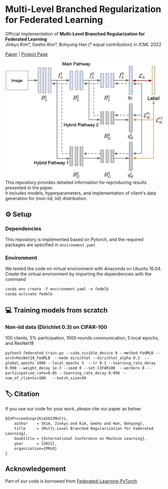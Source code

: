 # Multi-Level Branched Regularization for Federated Learning

Official implementation of **Multi-Level Branched Regularization for Federated Learning** \
Jinkyu Kim&ast;, Geeho Kim&ast;, Bohyung Han (&ast; equal contribution) in *ICML* 2022

[Paper]() | [Project Page](http://cvlab.snu.ac.kr/research/FedMLB/) 


<div>
<img src='./misc/framework.png'>
</div>
This repository provides detailed information for reproducing results presented in the paper. <br />  
it includes models, hyperparameters, and implementation of client's data generation for {non-iid, iid} distribution.

## :gear: Setup
### Dependencies
This repository is implemented based on Pytorch, and the required packages are specified in ```environment.yaml```

### Environment
We tested the code on virtual environment with Anaconda on Ubuntu 16.04.  
Create the virtual environment by importing the dependencies with the command
 ```
 conda env create -f environment.yaml -n fedmlb
 conda activate fedmlb
 ```

## :computer: Training models from scratch






### Non-iid data (Dirichlet 0.3) on CIFAR-100
100 clients, 5% participation, 1000 rounds communication, 5 local epochs, and ResNet18
```
python3 federated_train.py --cuda_visible_device 0 --method FedMLB --arch=ResNet18_FedMLB  --mode dirichlet --dirichlet_alpha 0.3  --global_epochs 1000 --local_epochs 5  --lr 0.1 --learning_rate_decay 0.998 --weight_decay 1e-3 --seed 0 --set CIFAR100  --workers 8 --participation_rate=0.05 --learning_rate_decay 0.998 --num_of_clients=100   --batch_size=50
```


## :label: Citation
If you use our code for your work, please cite our paper as below:
```
@InProceedings{Kim2022Multi,
    author    = {Kim, Jinkyu and Kim, Geeho and Han, Bohyung},
    title     = {Multi-Level Branched Regularization for Federated Learning},
    booktitle = {International Conference on Machine Learning},
    year      = {2022},
    organization={PMLR}
}
```

## Acknowledgement

Part of our code is borrowed from [Federated-Learning-PyTorch](https://github.com/AshwinRJ/Federated-Learning-PyTorch)

